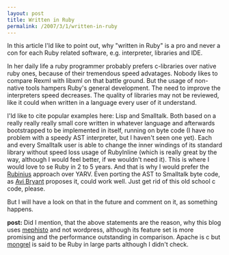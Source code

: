 ```yaml
---
layout: post
title: Written in Ruby
permalink: /2007/3/1/written-in-ruby
---
```

<p>
  In this article I'ld like to point out, why "written in Ruby" is a pro and
  never a con for each Ruby related software, e.g. interpreter, libraries and
  IDE.
</p>

<p>
  In her daily life a ruby programmer probably prefers c-libraries over native
  ruby ones, because of their tremendous speed advatages. Nobody likes to
  compare Rexml with libxml on that battle ground. But the usage of non-native
  tools hampers Ruby's general development. The need to improve the interpreters
  speed decreases. The quality of libraries may not be reviewed, like it could
  when written in a language every user of it understand.
</p>

<p>
  I'ld like to cite popular examples here: Lisp and Smalltalk. Both based on a
  really really really small core written in whatever language and afterwards
  bootstrapped to be implemented in itself, running on byte code (I have no
  problem with a speedy AST interpreter, but I haven't seen one yet). Each and
  every Smalltalk user is able to change the inner windings of its standard
  library without speed loss usage of RubyInline (which is really great by the
  way, although I would feel better, if we wouldn't need it). This is where I
  would love to se Ruby in 2 to 5 years. And that is why I would prefer the <a
  href="http://blog.fallingsnow.net/rubinius/" title="by Evan
  Phoenix">Rubinius</a> approach over YARV. Even porting the AST to Smalltalk
  byte code, as <a href="http://smallthought.com/avi/?p=19" title="A well known
  Seaside hacker">Avi Bryant</a> proposes it, could work well. Just get rid of
  this old school c code, please.
</p>

<p>
  But I will have a look on that in the future and comment on it, as something
  happens.
</p>

<p>
  <strong>post:</strong> Did I mention, that the above statements are the
  reason, why this blog uses <a href="http://www.mephistoblog.com/">mephisto</a>
  and not wordpress, although its feature set is more promising and the
  performance outstanding in comparison. Apache is c but <a
  href="http://mongrel.rubyforge.org/">mongrel</a> is said to be Ruby in large
  parts although I didn't check.
</p>
